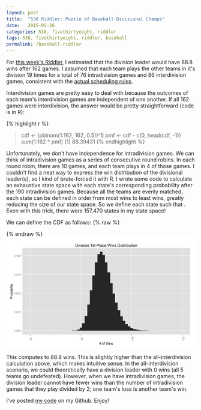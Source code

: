 ```yaml
---
layout: post
title:  "538 Riddler: Puzzle of Baseball Divisional Champs"
date:   2015-05-26
categories: 538, fivethirtyeight, riddler
tags: 538, fivethirtyeight, riddler, baseball
permalink: /baseball-riddler
---
```


For [this week's Riddler](http://fivethirtyeight.com/features/can-you-solve-the-puzzle-of-the-baseball-division-champs/), I estimated that the division leader would have 88.8 wins after 162 games.  I assumed that each team plays the other teams in it's division 19 times for a total of 76 intradivision games and 86 interdivision games, consistent with the [actual scheduling rules](https://en.wikipedia.org/wiki/Major_League_Baseball_schedule). 

Interdivision games are pretty easy to deal with because the outcomes of each team's interdivision games are independent of one another. If all 162 games were interdivision, the answer would be pretty straightforward (code is in R):

{% highlight r %}
> cdf <- (pbinom(1:162, 162, 0.5))^5
> pmf <- cdf - c(0, head(cdf, -1))
> sum(1:162 * pmf)
[1] 88.39431
{% endhighlight %}

Unfortunately, we don't have independence for intradivision games.  We can think of intradivision games as a series of consecutive round robins.  In each round robin, there are 10 games, and each team plays in 4 of those games.  I couldn't find a neat way to express the win distribution of the divisional leader(s), so I kind of brute-forced it with R.  I wrote some code to calculate an exhaustive state space with each state's corresponding probability after the 190 intradivision games.  Because all the teams are evenly matched, each state can be defined in order from most wins to least wins, greatly reducing the size of our state space.  So we define each state <span class="inline-equation" data-expr="s = \left(t_{1},t_{2},t_{3},t_{4},t_{5}\right)"></span> such that <span class="inline-equation" data-expr="t_{1} \geq t_{2} \geq t_{3} \geq t_{4} \geq t_{5}"></span>.  Even with this trick, there were 157,470 states in my state space!

We can define the CDF as follows:
{% raw %}
<div class="equation" data-expr="CDF \left( x \right) = \sum_{s \in \mathbb{S}} P\left( s \right) * P \left( X \leq \left( x - s \right) \right)"></div>
<div class="equation" data-expr="= \sum_{s \in \mathbb{S}} P\left( s \right) * \prod_{i = 1}^{i = 5} P \left( X \leq \left( x - t_{i} \right) \right) \quad where \quad X \sim B \left( 86, 0.5 \right) \quad \forall x \in \left[ 38, 162 \right]"></div>
{% endraw %}

<img src="/img/win_distribution.jpeg" style='display:block; margin-left: auto; margin-right: auto;'>

This computes to 88.8 wins.  This is slightly higher than the all-interdivision calculation above, which makes intuitive sense.  In the all-interdivision scenario, we could theoretically have a division leader with 0 wins (all 5 teams go undefeated).  However, when we have intradivision games, the division leader cannot have fewer wins than the number of intradivision games that they play divided by 2; one team's loss is another team's win.

I've posted [my code](https://github.com/donaldrauscher/baseball-riddler) on my Github.  Enjoy!
